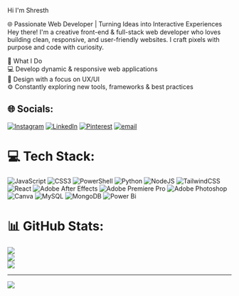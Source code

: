 Hi I'm Shresth

🌐 Passionate Web Developer | Turning Ideas into Interactive Experiences
Hey there! I'm a creative front-end & full-stack web developer who loves building clean, responsive, and user-friendly websites.
I craft pixels with purpose and code with curiosity.

🚀 What I Do<br/>
💻 Develop dynamic & responsive web applications<br/>
🎨 Design with a focus on UX/UI<br/>
⚙️ Constantly exploring new tools, frameworks & best practices<br/>


## 🌐 Socials:
[![Instagram](https://img.shields.io/badge/Instagram-%23E4405F.svg?logo=Instagram&logoColor=white)](https://instagram.com/shresth.uwu) [![LinkedIn](https://img.shields.io/badge/LinkedIn-%230077B5.svg?logo=linkedin&logoColor=white)](https://linkedin.com/in/shresth-singhal-132978372/) [![Pinterest](https://img.shields.io/badge/Pinterest-%23E60023.svg?logo=Pinterest&logoColor=white)](https://pinterest.com/shresthsinghal1284) [![email](https://img.shields.io/badge/Email-D14836?logo=gmail&logoColor=white)](mailto:shresthsinghal1284@gmail.com) 

# 💻 Tech Stack:
![JavaScript](https://img.shields.io/badge/javascript-%23323330.svg?style=for-the-badge&logo=javascript&logoColor=%23F7DF1E) ![CSS3](https://img.shields.io/badge/css3-%231572B6.svg?style=for-the-badge&logo=css3&logoColor=white) ![PowerShell](https://img.shields.io/badge/PowerShell-%235391FE.svg?style=for-the-badge&logo=powershell&logoColor=white) ![Python](https://img.shields.io/badge/python-3670A0?style=for-the-badge&logo=python&logoColor=ffdd54) ![NodeJS](https://img.shields.io/badge/node.js-6DA55F?style=for-the-badge&logo=node.js&logoColor=white) ![TailwindCSS](https://img.shields.io/badge/tailwindcss-%2338B2AC.svg?style=for-the-badge&logo=tailwind-css&logoColor=white) ![React](https://img.shields.io/badge/react-%2320232a.svg?style=for-the-badge&logo=react&logoColor=%2361DAFB) ![Adobe After Effects](https://img.shields.io/badge/Adobe%20After%20Effects-9999FF.svg?style=for-the-badge&logo=Adobe%20After%20Effects&logoColor=white) ![Adobe Premiere Pro](https://img.shields.io/badge/Adobe%20Premiere%20Pro-9999FF.svg?style=for-the-badge&logo=Adobe%20Premiere%20Pro&logoColor=white) ![Adobe Photoshop](https://img.shields.io/badge/adobe%20photoshop-%2331A8FF.svg?style=for-the-badge&logo=adobe%20photoshop&logoColor=white) ![Canva](https://img.shields.io/badge/Canva-%2300C4CC.svg?style=for-the-badge&logo=Canva&logoColor=white) ![MySQL](https://img.shields.io/badge/mysql-4479A1.svg?style=for-the-badge&logo=mysql&logoColor=white) ![MongoDB](https://img.shields.io/badge/MongoDB-%234ea94b.svg?style=for-the-badge&logo=mongodb&logoColor=white) ![Power Bi](https://img.shields.io/badge/power_bi-F2C811?style=for-the-badge&logo=powerbi&logoColor=black)
# 📊 GitHub Stats:
![](https://github-readme-stats.vercel.app/api?username=Shresth-uwu&theme=tokyonight&hide_border=false&include_all_commits=false&count_private=false)<br/>
![](https://nirzak-streak-stats.vercel.app/?user=Shresth-uwu&theme=tokyonight&hide_border=false)<br/>
![](https://github-readme-stats.vercel.app/api/top-langs/?username=Shresth-uwu&theme=tokyonight&hide_border=false&include_all_commits=false&count_private=false&layout=compact)

---
[![](https://visitcount.itsvg.in/api?id=Shresth-uwu&icon=0&color=0)](https://visitcount.itsvg.in)

<!-- Proudly created with GPRM ( https://gprm.itsvg.in ) -->
